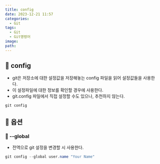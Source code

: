 ```yaml
---
title: config
date: 2023-12-21 11:57
categories:
  - Git
tags:
  - Git
  - Git명령어
image: 
path:
---
```


## 🌈 config
+ git은 저장소에 대한 설정값을 저장해놓는 config 파일을 읽어 설정값들을 사용한다.
+ 이 설정파일에 대한 정보를 확인할 경우에 사용한다.
+ git.config 파일에서 직접 설정할 수도 있으나, 추천하지 않는다.

```cs
git config
```

## 🌈 옵션
### 📌 --global
+ 전역으로 git 설정을 변경할 시 사용한다.
```cs
git config --global user.name "Your Name"
```
